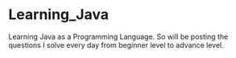 # Learning_Java
Learning Java as a Programming Language. So will be posting the questions I solve every day from beginner level to advance level.
